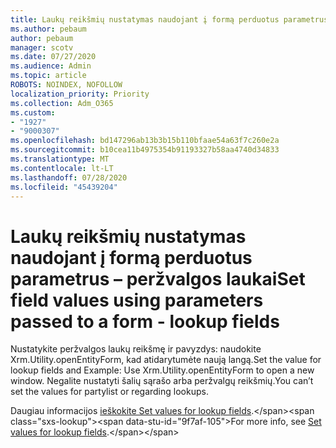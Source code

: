 ```yaml
---
title: Laukų reikšmių nustatymas naudojant į formą perduotus parametrus – peržvalgos laukai
ms.author: pebaum
author: pebaum
manager: scotv
ms.date: 07/27/2020
ms.audience: Admin
ms.topic: article
ROBOTS: NOINDEX, NOFOLLOW
localization_priority: Priority
ms.collection: Adm_O365
ms.custom:
- "1927"
- "9000307"
ms.openlocfilehash: bd147296ab13b3b15b110bfaae54a63f7c260e2a
ms.sourcegitcommit: b10cea11b4975354b91193327b58aa4740d34833
ms.translationtype: MT
ms.contentlocale: lt-LT
ms.lasthandoff: 07/28/2020
ms.locfileid: "45439204"
---
```

# <a name="set-field-values-using-parameters-passed-to-a-form---lookup-fields"></a><span data-ttu-id="9f7af-102">Laukų reikšmių nustatymas naudojant į formą perduotus parametrus – peržvalgos laukai</span><span class="sxs-lookup"><span data-stu-id="9f7af-102">Set field values using parameters passed to a form - lookup fields</span></span>

<span data-ttu-id="9f7af-103">Nustatykite peržvalgos laukų reikšmę ir pavyzdys: naudokite Xrm.Utility.openEntityForm, kad atidarytumėte naują langą.</span><span class="sxs-lookup"><span data-stu-id="9f7af-103">Set the value for lookup fields and Example: Use Xrm.Utility.openEntityForm to open a new window.</span></span> <span data-ttu-id="9f7af-104">Negalite nustatyti šalių sąrašo arba peržvalgų reikšmių.</span><span class="sxs-lookup"><span data-stu-id="9f7af-104">You can’t set the values for partylist or regarding lookups.</span></span>

<span data-ttu-id="9f7af-105">Daugiau informacijos [ieškokite Set values for lookup fields](https://docs.microsoft.com/previous-versions/dynamicscrm-2016/developers-guide/gg334375(v=crm.8)#set-values-for-lookup-fields).</span><span class="sxs-lookup"><span data-stu-id="9f7af-105">For more info, see [Set values for lookup fields](https://docs.microsoft.com/previous-versions/dynamicscrm-2016/developers-guide/gg334375(v=crm.8)#set-values-for-lookup-fields).</span></span>